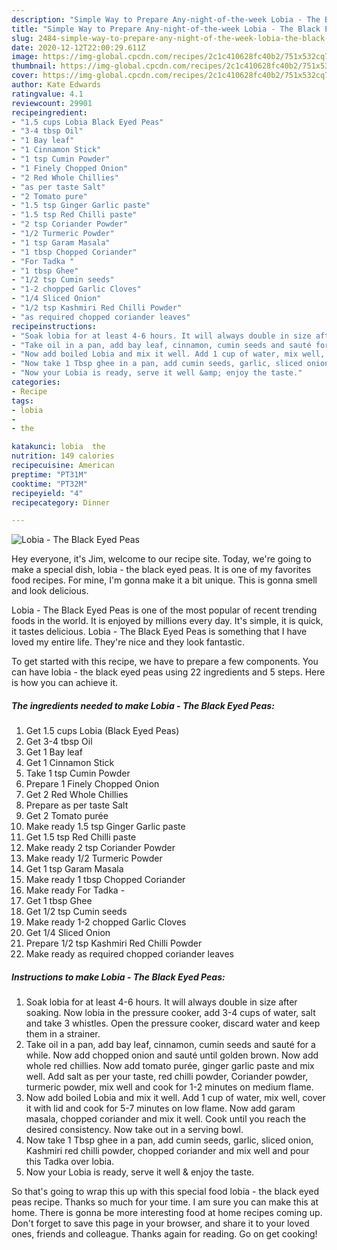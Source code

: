 ```yaml
---
description: "Simple Way to Prepare Any-night-of-the-week Lobia - The Black Eyed Peas"
title: "Simple Way to Prepare Any-night-of-the-week Lobia - The Black Eyed Peas"
slug: 2484-simple-way-to-prepare-any-night-of-the-week-lobia-the-black-eyed-peas
date: 2020-12-12T22:00:29.611Z
image: https://img-global.cpcdn.com/recipes/2c1c410628fc40b2/751x532cq70/lobia-the-black-eyed-peas-recipe-main-photo.jpg
thumbnail: https://img-global.cpcdn.com/recipes/2c1c410628fc40b2/751x532cq70/lobia-the-black-eyed-peas-recipe-main-photo.jpg
cover: https://img-global.cpcdn.com/recipes/2c1c410628fc40b2/751x532cq70/lobia-the-black-eyed-peas-recipe-main-photo.jpg
author: Kate Edwards
ratingvalue: 4.1
reviewcount: 29901
recipeingredient:
- "1.5 cups Lobia Black Eyed Peas"
- "3-4 tbsp Oil"
- "1 Bay leaf"
- "1 Cinnamon Stick"
- "1 tsp Cumin Powder"
- "1 Finely Chopped Onion"
- "2 Red Whole Chillies"
- "as per taste Salt"
- "2 Tomato pure"
- "1.5 tsp Ginger Garlic paste"
- "1.5 tsp Red Chilli paste"
- "2 tsp Coriander Powder"
- "1/2 Turmeric Powder"
- "1 tsp Garam Masala"
- "1 tbsp Chopped Coriander"
- "For Tadka "
- "1 tbsp Ghee"
- "1/2 tsp Cumin seeds"
- "1-2 chopped Garlic Cloves"
- "1/4 Sliced Onion"
- "1/2 tsp Kashmiri Red Chilli Powder"
- "as required chopped coriander leaves"
recipeinstructions:
- "Soak lobia for at least 4-6 hours. It will always double in size after soaking. Now lobia in the pressure cooker, add 3-4 cups of water, salt and take 3 whistles. Open the pressure cooker, discard water and keep them in a strainer."
- "Take oil in a pan, add bay leaf, cinnamon, cumin seeds and sauté for a while. Now add chopped onion and sauté until golden brown. Now add whole red chillies. Now add tomato purée, ginger garlic paste and mix well. Add salt as per your taste, red chilli powder, Coriander powder, turmeric powder, mix well and cook for 1-2 minutes on medium flame."
- "Now add boiled Lobia and mix it well. Add 1 cup of water, mix well, cover it with lid and cook for 5-7 minutes on low flame. Now add garam masala, chopped coriander and mix it well. Cook until you reach the desired consistency. Now take out in a serving bowl."
- "Now take 1 Tbsp ghee in a pan, add cumin seeds, garlic, sliced onion, Kashmiri red chilli powder, chopped coriander and mix well and pour this Tadka over lobia."
- "Now your Lobia is ready, serve it well &amp; enjoy the taste."
categories:
- Recipe
tags:
- lobia
- 
- the

katakunci: lobia  the 
nutrition: 149 calories
recipecuisine: American
preptime: "PT31M"
cooktime: "PT32M"
recipeyield: "4"
recipecategory: Dinner

---
```



![Lobia - The Black Eyed Peas](https://img-global.cpcdn.com/recipes/2c1c410628fc40b2/751x532cq70/lobia-the-black-eyed-peas-recipe-main-photo.jpg)

Hey everyone, it's Jim, welcome to our recipe site. Today, we're going to make a special dish, lobia - the black eyed peas. It is one of my favorites food recipes. For mine, I'm gonna make it a bit unique. This is gonna smell and look delicious.

Lobia - The Black Eyed Peas is one of the most popular of recent trending foods in the world. It is enjoyed by millions every day. It's simple, it is quick, it tastes delicious. Lobia - The Black Eyed Peas is something that I have loved my entire life. They're nice and they look fantastic.




To get started with this recipe, we have to prepare a few components. You can have lobia - the black eyed peas using 22 ingredients and 5 steps. Here is how you can achieve it.

<!--inarticleads1-->

##### The ingredients needed to make Lobia - The Black Eyed Peas:

1. Get 1.5 cups Lobia (Black Eyed Peas)
1. Get 3-4 tbsp Oil
1. Get 1 Bay leaf
1. Get 1 Cinnamon Stick
1. Take 1 tsp Cumin Powder
1. Prepare 1 Finely Chopped Onion
1. Get 2 Red Whole Chillies
1. Prepare as per taste Salt
1. Get 2 Tomato purée
1. Make ready 1.5 tsp Ginger Garlic paste
1. Get 1.5 tsp Red Chilli paste
1. Make ready 2 tsp Coriander Powder
1. Make ready 1/2 Turmeric Powder
1. Get 1 tsp Garam Masala
1. Make ready 1 tbsp Chopped Coriander
1. Make ready For Tadka -
1. Get 1 tbsp Ghee
1. Get 1/2 tsp Cumin seeds
1. Make ready 1-2 chopped Garlic Cloves
1. Get 1/4 Sliced Onion
1. Prepare 1/2 tsp Kashmiri Red Chilli Powder
1. Make ready as required chopped coriander leaves




<!--inarticleads2-->

##### Instructions to make Lobia - The Black Eyed Peas:

1. Soak lobia for at least 4-6 hours. It will always double in size after soaking. Now lobia in the pressure cooker, add 3-4 cups of water, salt and take 3 whistles. Open the pressure cooker, discard water and keep them in a strainer.
1. Take oil in a pan, add bay leaf, cinnamon, cumin seeds and sauté for a while. Now add chopped onion and sauté until golden brown. Now add whole red chillies. Now add tomato purée, ginger garlic paste and mix well. Add salt as per your taste, red chilli powder, Coriander powder, turmeric powder, mix well and cook for 1-2 minutes on medium flame.
1. Now add boiled Lobia and mix it well. Add 1 cup of water, mix well, cover it with lid and cook for 5-7 minutes on low flame. Now add garam masala, chopped coriander and mix it well. Cook until you reach the desired consistency. Now take out in a serving bowl.
1. Now take 1 Tbsp ghee in a pan, add cumin seeds, garlic, sliced onion, Kashmiri red chilli powder, chopped coriander and mix well and pour this Tadka over lobia.
1. Now your Lobia is ready, serve it well &amp; enjoy the taste.




So that's going to wrap this up with this special food lobia - the black eyed peas recipe. Thanks so much for your time. I am sure you can make this at home. There is gonna be more interesting food at home recipes coming up. Don't forget to save this page in your browser, and share it to your loved ones, friends and colleague. Thanks again for reading. Go on get cooking!
